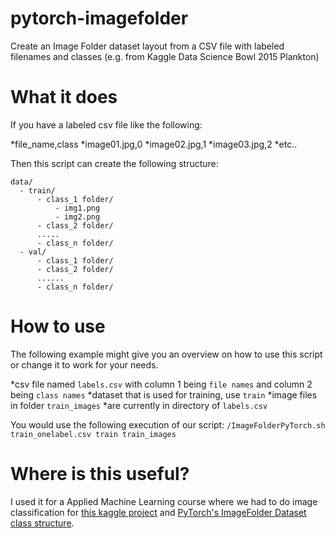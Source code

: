 # pytorch-imagefolder
Create an Image Folder dataset layout from a CSV file with labeled filenames and classes (e.g. from Kaggle Data Science Bowl 2015 Plankton)

# What it does
If you have a labeled csv file like the following:

*file_name,class
*image01.jpg,0
*image02.jpg,1
*image03.jpg,2
*etc..

Then this script can create the following structure:

```
data/
  - train/
      - class_1 folder/
          - img1.png
          - img2.png
      - class_2 folder/
      .....
      - class_n folder/
  - val/
      - class_1 folder/
      - class_2 folder/
      ......
      - class_n folder/
```

# How to use

The following example might give you an overview on how to use this script or change it to work for your needs.

*csv file named `labels.csv` with column 1 being `file names` and column 2 being `class names`
*dataset that is used for training, use `train`
*image files in folder `train_images`
*are currently in directory of `labels.csv`

You would use the following execution of our script:
`/ImageFolderPyTorch.sh train_onelabel.csv train train_images`

# Where is this useful?

I used it for a Applied Machine Learning course where we had to do image classification for [this kaggle project](https://www.kaggle.com/c/1st-national-data-science-bowl-f18/leaderboard) and [PyTorch's ImageFolder Dataset class structure](https://pytorch.org/docs/stable/torchvision/datasets.html#imagefolder).
